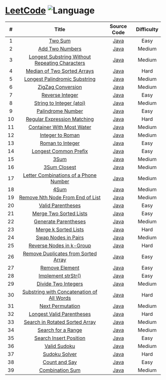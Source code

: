 # [LeetCode](https://leetcode.com/problemset/all/) ![Language](https://img.shields.io/badge/language-java-orange.svg) 

| # | Title | Source Code | Difficulty |
|:---:|:---:|:---:|:---:|
| 1 | [Two Sum](https://leetcode.com/problems/two-sum/description/) | [Java](java/com/yangchd/leetcode/easy/TwoSum.java) | Easy |
| 2 | [Add Two Numbers](https://leetcode.com/problems/add-two-numbers/description/) | [Java](java/com/yangchd/leetcode/medium/AddTwoNumbers.java) | Medium |
| 3 | [Longest Substring Without Repeating Characters](https://leetcode.com/problems/longest-substring-without-repeating-characters/description/) | [Java](java/com/yangchd/leetcode/medium/LongestSubstringWithoutRepeatingCharacters.java) | Medium |
| 4 | [Median of Two Sorted Arrays](https://leetcode.com/problems/median-of-two-sorted-arrays/description/) | [Java](java/com/yangchd/leetcode/hard/MedianOfTwoSortedArrays.java) | Hard |
| 5 | [Longest Palindromic Substring](https://leetcode.com/problems/longest-palindromic-substring/description/) | [Java](java/com/yangchd/leetcode/medium/LongestPalindromicSubstring.java) | Medium |
| 6 | [ZigZag Conversion](https://leetcode.com/problems/zigzag-conversion/description/) | [Java](java/com/yangchd/leetcode/medium/ZigZagConversion.java) | Medium |
| 7 | [Reverse Integer](https://leetcode.com/problems/reverse-integer/description/) | [Java](java/com/yangchd/leetcode/easy/ReverseInteger.java) | Easy |
| 8 | [String to Integer (atoi)](https://leetcode.com/problems/string-to-integer-atoi/description/) | [Java](java/com/yangchd/leetcode/medium/StringToInteger.java) | Medium |
| 9 | [Palindrome Number](https://leetcode.com/problems/palindrome-number/description/) | [Java](java/com/yangchd/leetcode/easy/PalindromeNumber.java) | Easy |
| 10 | [Regular Expression Matching](https://leetcode.com/problems/regular-expression-matching/description/) | [Java](java/com/yangchd/leetcode/hard/RegularExpressionMatching.java) | Hard |
| 11 | [Container With Most Water](https://leetcode.com/problems/container-with-most-water/description/) | [Java](java/com/yangchd/leetcode/medium/ContainerWithMostWater.java) | Medium |
| 12 | [Integer to Roman](https://leetcode.com/problems/integer-to-roman/description/) | [Java](java/com/yangchd/leetcode/medium/IntegerToRoman.java) | Medium |
| 13 | [Roman to Integer](https://leetcode.com/problems/roman-to-integer/description/) | [Java](java/com/yangchd/leetcode/easy/RomanToInteger.java) | Easy |
| 14 | [Longest Common Prefix](https://leetcode.com/problems/longest-common-prefix/description/) | [Java](java/com/yangchd/leetcode/easy/LongestCommonPrefix.java) | Easy |
| 15 | [3Sum](https://leetcode.com/problems/3sum/description/) | [Java](java/com/yangchd/leetcode/medium/ThreeSum.java) | Medium |
| 16 | [3Sum Closest](https://leetcode.com/problems/3sum-closest/description/) | [Java](java/com/yangchd/leetcode/medium/ThreeSumClosest.java) | Medium |
| 17 | [Letter Combinations of a Phone Number](https://leetcode.com/problems/letter-combinations-of-a-phone-number/description/) | [Java](java/com/yangchd/leetcode/medium/LetterCombinationsOfAPhoneNumber.java) | Medium |
| 18 | [4Sum](https://leetcode.com/problems/4sum/description/) | [Java](java/com/yangchd/leetcode/medium/FourSum.java) | Medium |
| 19 | [Remove Nth Node From End of List](https://leetcode.com/problems/remove-nth-node-from-end-of-list/description/) | [Java](java/com/yangchd/leetcode/medium/RemoveNthNodeFromEndOfList.java) | Medium |
| 20 | [Valid Parentheses](https://leetcode.com/problems/valid-parentheses/description/) | [Java](java/com/yangchd/leetcode/easy/ValidParentheses.java) | Easy |
| 21 | [Merge Two Sorted Lists](https://leetcode.com/problems/merge-two-sorted-lists/description/) | [Java](java/com/yangchd/leetcode/easy/MergeTwoSortedLists.java) | Easy |
| 22 | [Generate Parentheses](https://leetcode.com/problems/generate-parentheses/description/) | [Java](java/com/yangchd/leetcode/medium/GenerateParentheses.java) | Medium |
| 23 | [Merge k Sorted Lists](https://leetcode.com/problems/merge-k-sorted-lists/description/) | [Java](java/com/yangchd/leetcode/hard/MergekSortedLists.java) | Hard |
| 24 | [Swap Nodes in Pairs](https://leetcode.com/problems/swap-nodes-in-pairs/description/) | [Java](java/com/yangchd/leetcode/medium/SwapNodesInPairs.java) | Medium |
| 25 | [Reverse Nodes in k-Group](https://leetcode.com/problems/reverse-nodes-in-k-group/description/) | [Java](java/com/yangchd/leetcode/hard/ReverseNodesInKGroup.java) | Hard |
| 26 | [Remove Duplicates from Sorted Array](https://leetcode.com/problems/remove-duplicates-from-sorted-array/description/) | [Java](java/com/yangchd/leetcode/easy/RemoveDuplicatesFromSortedArray.java) | Easy |
| 27 | [Remove Element](https://leetcode.com/problems/remove-element/description/) | [Java](java/com/yangchd/leetcode/easy/RemoveDuplicatesFromSortedArray.java) | Easy |
| 28 | [Implement strStr()](https://leetcode.com/problems/implement-strstr/description/) | [Java](java/com/yangchd/leetcode/easy/ImplementStr.java) | Easy |
| 29 | [Divide Two Integers](https://leetcode.com/problems/divide-two-integers/description/) | [Java](java/com/yangchd/leetcode/medium/DivideTwoIntegers.java) | Medium |
| 30 | [Substring with Concatenation of All Words](https://leetcode.com/problems/substring-with-concatenation-of-all-words/description/) | [Java](java/com/yangchd/leetcode/hard/SubstringWithConcatenationOfAllWords.java) | Hard |
| 31 | [Next Permutation](https://leetcode.com/problems/next-permutation/description/) | [Java](java/com/yangchd/leetcode/medium/NextPermutation.java) | Medium |
| 32 | [Longest Valid Parentheses](https://leetcode.com/problems/longest-valid-parentheses/description/) | [Java](java/com/yangchd/leetcode/hard/LongestValidParentheses.java) | Hard |
| 33 | [Search in Rotated Sorted Array](https://leetcode.com/problems/search-in-rotated-sorted-array/description/) | [Java](java/com/yangchd/leetcode/medium/SearchInRotatedSortedArray.java) | Medium |
| 34 | [Search for a Range](https://leetcode.com/problems/search-for-a-range/description/) | [Java](java/com/yangchd/leetcode/medium/SearchForARange.java) | Medium |
| 35 | [Search Insert Position](https://leetcode.com/problems/search-insert-position/description/) | [Java](java/com/yangchd/leetcode/easy/SearchInsertPosition.java) | Easy |
| 36 | [Valid Sudoku](https://leetcode.com/problems/valid-sudoku/description/) | [Java](java/com/yangchd/leetcode/medium/ValidSudoku.java) | Medium |
| 37 | [Sudoku Solver](https://leetcode.com/problems/sudoku-solver/description/) | [Java](java/com/yangchd/leetcode/hard/SudokuSolver.java) | Hard |
| 38 | [Count and Say](https://leetcode.com/problems/count-and-say/description/) | [Java](java/com/yangchd/leetcode/easy/CountAndSay.java) | Easy |
| 39 | [Combination Sum](https://leetcode.com/problems/combination-sum/description/) | [Java](java/com/yangchd/leetcode/medium/CombinationSum.java) | Medium |
